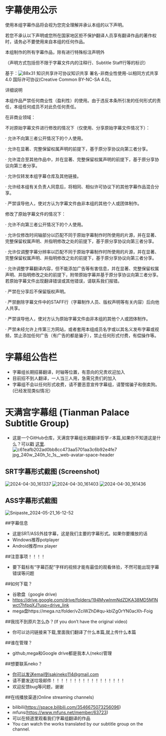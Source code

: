 # 字幕使用公示
使用本组字幕作品将会视为您完全理解并承认本组的以下声明。

若您不承认以下声明或您所在国家地区拒不保护翻译人员享有翻译作品的著作权时，请务必不要使用来自本组的任何作品。

本组制作的所有字幕作品，除有进行特殊标注声明外

（声明方式包括但不限于字幕文件内的注释行、Subtitle Staff行等的标识）


基于：![88x31](https://github.com/sakiNeko1/Tianman-Palace-Subtitle-Group/assets/167757545/e15e0f3e-9718-4317-a58f-60cd9a0a3e16)
知识共享许可协议知识共享 署名-非商业性使用-以相同方式共享 4.0 国际许可协议(Creative Common BY-NC-SA 4.0)。

详细说明

本组作品严禁任何商业性（盈利性）的使用。由于违反本条所引发的任何形式的责任，本组任何成员不对此负任何责任。

在非商业领域：

不对原始字幕文件进行修改的情况下（仅使用、分享原始字幕文件情况下）：

· 允许不向第三者公开情况下的个人使用。

· 允许在显著、完整保留权属声明的前提下，基于原分享协议向第三者分享。

· 允许混合至其他作品中，并在显著、完整保留权属声明的前提下，基于原分享协议向第三者分享。

· 允许仅转发本组字幕仓库及其他链接。

· 允许经本组有关负责人同意后，将相同、相似许可协议下的其他字幕作品混合分享。

· 严禁误导他人，使对方认为字幕文件由非本组的其他个人或团体制作。

修改了原始字幕文件的情况下：

· 允许不向第三者公开情况下的个人使用。

· 允许仅修改时间轴部分以匹配不同于原始字幕制作时所使用的片源，并在显著、完整保留权属声明、并指明修改之处的前提下，基于原分享协议向第三者分享。

· 允许仅调整字幕分辨率以匹配不同于原始字幕制作时所使用的片源，并在显著、完整保留权属声明、并指明修改之处的前提下，基于原分享协议向第三者分享。

· 允许调整字幕翻译内容，但不能添加广告等有害信息，并在显著、完整保留权属声明、并指明修改之处的前提下，附带原始字幕并基于原分享协议向第三者分享。若原始字幕文件出现翻译错误或其他错误，请联系我们报错。

· 严禁在分享后不保留版权声明。

· 严禁删除字幕文件中的STAFF行（字幕制作人员、版权声明等有关内容）后向他人共享。

· 严禁误导他人，使对方认为原始字幕文件由非本组的其他个人或团体制作。

· 严禁未经允许上传第三方网站，或者套用本组成员名字或以其名义发布字幕或视频，禁止添加任何广告（有广告的都是骗子），禁止任何形式付费，有偿操作等。

# 字幕组公告栏
-  字幕组长期招募翻译，时轴等位置，有意向的兄贵欢迎加入
-  目前招不到人翻译，一人当三人用，急需兄贵们的加入
-  字幕组不会以任何形式收费，请不要恶意宣传字幕组，请警惕骗子和倒卖狗。(已经发现类似情况）

# 天满宫字幕组     (Tianman Palace Subtitle Group)
-  这是一个GitHub仓库，天满宫字幕组长期翻译哲学♂本篇,如果你不知道这是什么？可以戳 <a href="https://jump2.bdimg.com/p/9021541534">这里</a>.
![c61eafb202ad0bb8cc473aa5701aa3c6b92e4fe7 jpg_240w_240h_1c_1s__web-avatar-space-header](https://github.com/sakiNeko1/Tianman-Palace-Subtitle-Group/assets/167757545/9eeb0a9c-c4e0-432a-a02b-c0ca9039753a)

## SRT字幕形式截图   (Screenshot)
![2024-04-30_161337](https://github.com/sakiNeko1/-Tianman-Palace-Subtitle-Group-/assets/167757545/2bbe6c68-e6ad-41e7-9730-522ad4d37b63)
![2024-04-30_161403](https://github.com/sakiNeko1/-Tianman-Palace-Subtitle-Group-/assets/167757545/1ed40793-395b-4d37-b66d-30ded1d292b3)
![2024-04-30_161436](https://github.com/sakiNeko1/-Tianman-Palace-Subtitle-Group-/assets/167757545/1546f135-b00f-4415-a07a-40fa3796251f)

## ASS字幕形式截图 
![Snipaste_2024-05-21_16-12-52](https://github.com/sakiNeko1/Tianman-Palace-Subtitle-Group/assets/167757545/f03b074a-c578-45b5-a141-5ec951bd0bc0)

##字幕信息
-  这是SRT/ASS外挂字幕，这是我们主要的字幕形式。如果你要播放的话
-  Windows推荐potplayer
-  Android推荐mx player

##注意事项！！！！
-  要下载标有“字幕匹配”字样的视频才能有最佳的观看体验，不然可能出现字幕错误等问题

##如何下载？
-  谷歌盘（google drive)
-  https://drive.google.com/drive/folders/194MywlnmNdZDKA38MD5M1Nwct7hfpqXJ?usp=drive_link
-  mega盘https://mega.nz/folder/vZciWZhD#qu-kblZgOrYN0acXh-Foig

##我找不到原片怎么办？(If you don’t have the original video)
-  你可以访问链接来下载,里面我们翻译了什么本篇,就上传什么本篇

##谁在管理？
- github,mega和Google drive都是我本人(neko)管理


##想要联系neko？
-  你可以发送email到sakineko114@gmail.com
-  请不要发送垃圾邮件！！！！！！！！！！！！！！！！！
-  欢迎反馈bug等问题，谢谢


##在线播放渠道(Online streaming channels)
-  bilibili(https://space.bilibili.com/3546675073256096)
-  mfuns(https://www.mfuns.net/member/63723)
-  可以在频道里观看我们字幕组翻译的作品
-  You can watch the works translated by our subtitle group on the channel.
